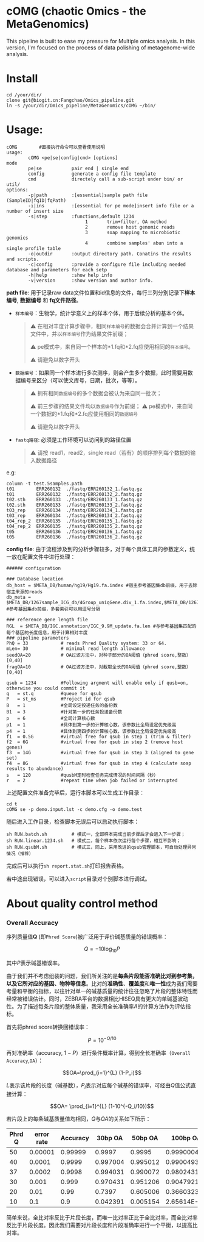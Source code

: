 # cOMG (chaotic Omics - the MetaGenomics)
This pipeline is built to ease my pressure for Multiple omics analysis. In this version, I'm focused on the process of data polishing of metagenome-wide analysis.

# Install

```
cd /your/dir/
clone git@biogit.cn:Fangchao/Omics_pipeline.git
ln -s /your/dir/Omics_pipeline/MetaGenomics/cOMG ~/bin/
```

# Usage:

```
cOMG 		#直接执行命令可以查看使用说明
usage:
        cOMG <pe|se|config|cmd> [options]
mode
        pe|se           pair end | single end
        config			generate a config file template
        cmd				directely call a sub-script under bin/ or util/
options:
        -p|path         :[essential]sample path file (SampleID|fqID|fqPath)
        -i|ins          :[essential for pe mode]insert info file or a number of insert size
        -s|step         :functions,default 1234
                             1       trim+filter, OA method
                             2       remove host genomic reads
                             3       soap mapping to microbiotic genomics
                             4       combine samples' abun into a single profile table
        -o|outdir       :output directory path. Conatins the results and scripts.
        -c|config       :provide a configure file including needed database and parameters for each setp
        -h|help         :show help info
        -v|version      :show version and author info.
```

**path file**: 用于记录raw data文件位置和id信息的文件，每行三列分别记录下**样本编号**, **数据编号** 和 **fq文件路径**。

- `样本编号`：生物学，统计学意义上的样本个体，用于后续分析的基本个体。

  > :warning: 在相对丰度计算步骤中，相同`样本编号`的数据会合并计算到一个结果文件中，并以`样本编号`作为结果文件前缀；
  >
  > :warning: pe模式中，来自同一个样本的\*1.fq和\*2.fq应使用相同的`样本编号`。
  >
  > :warning: 请避免以数字开头

- `数据编号`：如果同一个样本进行多次测序，则会产生多个数据，此时需要用数据编号来区分（可以使文库号，日期，批次，等等）。

  > :warning: 拥有相同`数据编号`的多个数据会被认为来自同一批次；
  >
  > ⚠  前三步骤的结果文件均以`数据编号`作为前缀；
  > ⚠ pe模式中，来自同一个数据的\*1.fq和\*2.fq应使用相同的`数据编号`
  >
  > :warning: 请避免以数字开头

- `fastq路径`: 必须是工作环境可以访问到的路径位置

  > :warning: 请按 read1，read2，single read（若有）的顺序排列每个数据的输入数据路径

e.g:

```
column -t test.5samples.path
t01        ERR260132  ./fastq/ERR260132_1.fastq.gz
t01        ERR260132  ./fastq/ERR260132_2.fastq.gz
t02.sth    ERR260133  ./fastq/ERR260133_1.fastq.gz
t02.sth    ERR260133  ./fastq/ERR260133_2.fastq.gz
t03_rep    ERR260134  ./fastq/ERR260134_1.fastq.gz
t03_rep    ERR260134  ./fastq/ERR260134_2.fastq.gz
t04_rep_2  ERR260135  ./fastq/ERR260135_1.fastq.gz
t04_rep_2  ERR260135  ./fastq/ERR260135_2.fastq.gz
t05        ERR260136  ./fastq/ERR260136_1.fastq.gz
t05        ERR260136  ./fastq/ERR260136_2.fastq.gz
```



**config file**: 由于流程涉及到的分析步骤较多，对于每个具体工具的参数定义，统一放在配置文件中进行处理：

```
###### configuration

### Database location
db_host = $META_DB/human/hg19/Hg19.fa.index	#宿主参考基因集db前缀，用于去除宿主来源的reads
db_meta = $META_DB/1267sample_ICG_db/4Group_uniqGene.div_1.fa.index,$META_DB/1267sample_ICG_db/4Group_uniqGene.div_2.fa.index #参考基因集db前缀，多套索引可以用逗号分隔

### reference gene length file
RGL  = $META_DB/IGC.annotation/IGC_9.9M_update.fa.len #与参考基因集匹配的每个基因的长度信息，用于计算相对丰度
### pipeline parameters
PhQ = 33            # reads Phred Quality system: 33 or 64.
mLen= 30            # minimal read length allowance
seedOA=20           # OA过滤方法中，对种子部分的OA阈值（phred score,整数） [0,40]
fragOA=10           # OA过滤方法中，对截取全长的OA阈值（phred score,整数） [0,40]

qsub = 1234         #Following argment will enable only if qusb=on, otherwise you could commit it
q   = st.q          #queue for qsub
P   = st_ms         #Project id for qsub
B   = 1             #全局设定投递任务的备份数
B1  = 3             #针对第一步的任务投递备份数
p   = 6             #全局计算核心数
p1  = 1             #具体到第一步的计算核心数，该参数比全局设定优先级高
p4  = 1             #具体到第四步的计算核心数，该参数比全局设定优先级高
f1  = 0.5G          #virtual free for qsub in step 1 (trim & filter)
f2  = 6G            #virtual free for qsub in step 2 (remove host genes)
f3  = 14G           #virtual free for qsub in step 3 (aligned to gene set)
f4  = 8G            #virtual free for qsub in step 4 (calculate soap results to abundance)
s   = 120           #qusbM定时检查任务完成情况的时间间隔（秒）
r   = 2             #repeat time when job failed or interrupted
```

上述配置文件准备完毕后，运行本脚本可以生成工作目录：

```
cd t
cOMG se -p demo.input.lst -c demo.cfg -o demo.test
```

随后进入工作目录，检查脚本无误后可以启动执行脚本：

```
sh RUN.batch.sh			# 模式一，全部样本完成当前步骤后才会进入下一步骤；
sh RUN.linear.1234.sh	# 模式二，每个样本依次运行每个步骤，相互不影响；
sh RUN.qsubM.sh			# 模式三，同上，采用改进的qsub管理脚本，可自动处理异常情况（推荐）
```

完成后可以执行`sh report.stat.sh`打印报告表格。

若中途出现错误，可以进入`script`目录对个别脚本进行调试。

# About quality control method  

### Overall Accuracy

序列质量值**Q** (即`Phred Score`)被广泛用于评价碱基质量的错误概率：
```math
Q=-10\log_{10}P
```
其中$`P`$表示碱基错误率。

由于我们并不考虑组装的问题，我们所关注的是**每条片段能否准确比对到参考集，以及它所对应的基因、物种等信息**。比对的**准确性**、**覆盖度**和**唯一性**成为我们需要考量和平衡的指标，以往针对单一的碱基质量的统计往往忽略了片段的整体特性而经常被错误估计。同时，ZEBRA平台的数据相比HISEQ具有更大的单碱基波动性。为了描述每条片段的整体质量，我采用全长准确率$A$的计算方法作为评估指标。  

首先将phred score转换回错误率：  
```math
P = 10^{-Q/10}
```
再对准确率（accuracy, $1-P$）进行条件概率计算，得到全长准确率（`Overall Accuracy`,`OA`）：  
```math
OA=\prod_{i=1}^{L} (1-P_i)
```

$`L`$表示该片段的长度（碱基数），$`P_i`$表示对应每个碱基的错误率，可经由$Q$值公式直接计算：

```math
OA= \prod_{i=1}^{L} (1-10^{-Q_i/10})
```

若片段上的每条碱基质量值均相同，$`Q`$与$`OA`$的关系如下所示：

| Phrd Q | error rate | Accuracy | 30bp OA  | 50bp OA  | 100bp OA |
| ------ | ------- | -------- | -------- | -------- | ----------- |
| 50     | 0.00001 | 0.99999  | 0.9997   | 0.9995   | 0.999000495 |
| 40     | 0.0001  | 0.9999   | 0.997004 | 0.995012 | 0.990049339 |
| 37     | 0.0002  | 0.9998   | 0.994031 | 0.990072 | 0.980243162 |
| 30     | 0.001   | 0.999    | 0.970431 | 0.951206 | 0.904792147 |
| 20     | 0.01    | 0.99     | 0.7397   | 0.605006 | 0.366032341 |
| 10     | 0.1     | 0.9      | 0.042391 | 0.005154 | 2.65614E-05 |

简单来说，全比对率反比于片段长度，而唯一比对率正比于全比对率，而全比对率反比于片段长度。因此我们需要对片段长度和片段准确率进行一个平衡，以提高比对率。